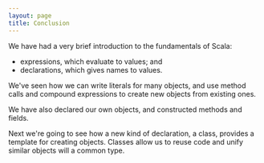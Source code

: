 ```yaml
---
layout: page
title: Conclusion
---
```


We have had a very brief introduction to the fundamentals of Scala:

* expressions, which evaluate to values; and
* declarations, which gives names to values.

We've seen how we can write literals for many objects, and use method calls and compound expressions to create new objects from existing ones.

We have also declared our own objects, and constructed methods and fields.

Next we're going to see how a new kind of declaration, a class, provides a template for creating objects. Classes allow us to reuse code and unify similar objects will a common type.
